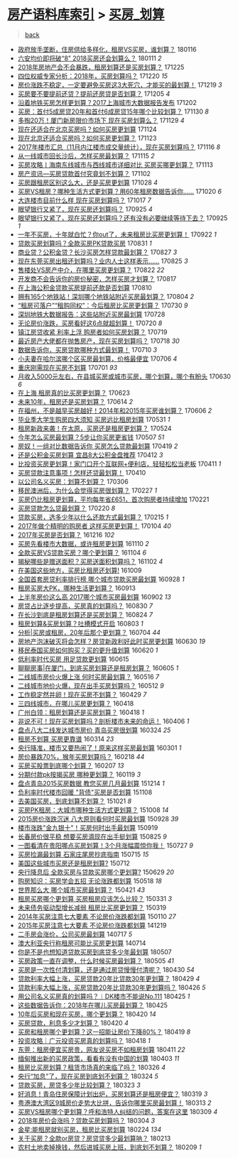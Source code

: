 [房产语料库索引](../../README.md)  > [买房_划算](买房_划算.md)
====
> [back](../README.md)

- [政府放手垄断，住房供给多样化，租房VS买房，谁划算？](http://jkwz.applinzi.com/ittc/7059173130059121681.html#%E6%94%BF%E5%BA%9C%E6%94%BE%E6%89%8B%E5%9E%84%E6%96%AD%EF%BC%8C%E4%BD%8F%E6%88%BF%E4%BE%9B%E7%BB%99%E5%A4%9A%E6%A0%B7%E5%8C%96%EF%BC%8C%E7%A7%9F%E6%88%BFVS%E4%B9%B0%E6%88%BF%EF%BC%8C%E8%B0%81%E5%88%92%E7%AE%97%EF%BC%9F) 180116  
- [六安均价即将破“8” 2018买房还会划算么？](http://jkwz.applinzi.com/ittc/7057372052011353098.html#%E5%85%AD%E5%AE%89%E5%9D%87%E4%BB%B7%E5%8D%B3%E5%B0%86%E7%A0%B4%E2%80%9C8%E2%80%9D+2018%E4%B9%B0%E6%88%BF%E8%BF%98%E4%BC%9A%E5%88%92%E7%AE%97%E4%B9%88%EF%BC%9F) 180111 *2* 
- [2018年房地产会不会暴跌，租房划算还是买房划算？](http://jkwz.applinzi.com/ittc/7051037116593603600.html#2018%E5%B9%B4%E6%88%BF%E5%9C%B0%E4%BA%A7%E4%BC%9A%E4%B8%8D%E4%BC%9A%E6%9A%B4%E8%B7%8C%EF%BC%8C%E7%A7%9F%E6%88%BF%E5%88%92%E7%AE%97%E8%BF%98%E6%98%AF%E4%B9%B0%E6%88%BF%E5%88%92%E7%AE%97%EF%BC%9F) 171225  
- [四位权威专家分析：2018年，买房划算吗？](http://jkwz.applinzi.com/ittc/7048476485533303825.html#%E5%9B%9B%E4%BD%8D%E6%9D%83%E5%A8%81%E4%B8%93%E5%AE%B6%E5%88%86%E6%9E%90%EF%BC%9A2018%E5%B9%B4%EF%BC%8C%E4%B9%B0%E6%88%BF%E5%88%92%E7%AE%97%E5%90%97%EF%BC%9F) 171220 *15* 
- [房价涨跌不稳定，一定要避免买房这3大死穴，才能买的最划算！](http://jkwz.applinzi.com/ittc/7048836522269213713.html#%E6%88%BF%E4%BB%B7%E6%B6%A8%E8%B7%8C%E4%B8%8D%E7%A8%B3%E5%AE%9A%EF%BC%8C%E4%B8%80%E5%AE%9A%E8%A6%81%E9%81%BF%E5%85%8D%E4%B9%B0%E6%88%BF%E8%BF%993%E5%A4%A7%E6%AD%BB%E7%A9%B4%EF%BC%8C%E6%89%8D%E8%83%BD%E4%B9%B0%E7%9A%84%E6%9C%80%E5%88%92%E7%AE%97%EF%BC%81) 171219 *3* 
- [买房要不要提前还贷？提前还房贷是否划算？](http://jkwz.applinzi.com/ittc/7043544460133139472.html#%E4%B9%B0%E6%88%BF%E8%A6%81%E4%B8%8D%E8%A6%81%E6%8F%90%E5%89%8D%E8%BF%98%E8%B4%B7%EF%BC%9F%E6%8F%90%E5%89%8D%E8%BF%98%E6%88%BF%E8%B4%B7%E6%98%AF%E5%90%A6%E5%88%92%E7%AE%97%EF%BC%9F) 171205 *4* 
- [沿着地铁买房怎样更划算？2017上海城市大数据报告发布](http://jkwz.applinzi.com/ittc/7042436059978269713.html#%E6%B2%BF%E7%9D%80%E5%9C%B0%E9%93%81%E4%B9%B0%E6%88%BF%E6%80%8E%E6%A0%B7%E6%9B%B4%E5%88%92%E7%AE%97%EF%BC%9F2017%E4%B8%8A%E6%B5%B7%E5%9F%8E%E5%B8%82%E5%A4%A7%E6%95%B0%E6%8D%AE%E6%8A%A5%E5%91%8A%E5%8F%91%E5%B8%83) 171202  
- [买房：首付5成房贷20年和首付6成房贷15年哪个比较划算？](http://jkwz.applinzi.com/ittc/7041796577071465488.html#%E4%B9%B0%E6%88%BF%EF%BC%9A%E9%A6%96%E4%BB%985%E6%88%90%E6%88%BF%E8%B4%B720%E5%B9%B4%E5%92%8C%E9%A6%96%E4%BB%986%E6%88%90%E6%88%BF%E8%B4%B715%E5%B9%B4%E5%93%AA%E4%B8%AA%E6%AF%94%E8%BE%83%E5%88%92%E7%AE%97%EF%BC%9F) 171130 *8* 
- [多掏20万！厦门新房限价市场下 现在买房划算么？](http://jkwz.applinzi.com/ittc/7041474175070372880.html#%E5%A4%9A%E6%8E%8F20%E4%B8%87%EF%BC%81%E5%8E%A6%E9%97%A8%E6%96%B0%E6%88%BF%E9%99%90%E4%BB%B7%E5%B8%82%E5%9C%BA%E4%B8%8B+%E7%8E%B0%E5%9C%A8%E4%B9%B0%E6%88%BF%E5%88%92%E7%AE%97%E4%B9%88%EF%BC%9F) 171129 *4* 
- [现在还适合在北京买房吗？如何买房更划算](http://jkwz.applinzi.com/ittc/7039415845212652560.html#%E7%8E%B0%E5%9C%A8%E8%BF%98%E9%80%82%E5%90%88%E5%9C%A8%E5%8C%97%E4%BA%AC%E4%B9%B0%E6%88%BF%E5%90%97%EF%BC%9F%E5%A6%82%E4%BD%95%E4%B9%B0%E6%88%BF%E6%9B%B4%E5%88%92%E7%AE%97) 171124  
- [现在北京还适合买房吗？如何买房更划算？](http://jkwz.applinzi.com/ittc/7039183226692699153.html#%E7%8E%B0%E5%9C%A8%E5%8C%97%E4%BA%AC%E8%BF%98%E9%80%82%E5%90%88%E4%B9%B0%E6%88%BF%E5%90%97%EF%BC%9F%E5%A6%82%E4%BD%95%E4%B9%B0%E6%88%BF%E6%9B%B4%E5%88%92%E7%AE%97%EF%BC%9F) 171123  
- [2017年楼市汇总（11月内江楼市成交量统计），现在买房划算吗？](http://jkwz.applinzi.com/ittc/7036457605185143824.html#2017%E5%B9%B4%E6%A5%BC%E5%B8%82%E6%B1%87%E6%80%BB%EF%BC%8811%E6%9C%88%E5%86%85%E6%B1%9F%E6%A5%BC%E5%B8%82%E6%88%90%E4%BA%A4%E9%87%8F%E7%BB%9F%E8%AE%A1%EF%BC%89%EF%BC%8C%E7%8E%B0%E5%9C%A8%E4%B9%B0%E6%88%BF%E5%88%92%E7%AE%97%E5%90%97%EF%BC%9F) 171116 *8* 
- [从一线城市回长沙后，怎样买房最划算？](http://jkwz.applinzi.com/ittc/7036161502388683793.html#%E4%BB%8E%E4%B8%80%E7%BA%BF%E5%9F%8E%E5%B8%82%E5%9B%9E%E9%95%BF%E6%B2%99%E5%90%8E%EF%BC%8C%E6%80%8E%E6%A0%B7%E4%B9%B0%E6%88%BF%E6%9C%80%E5%88%92%E7%AE%97%EF%BC%9F) 171115 *2* 
- [买房攻略丨海南东线城市与西线城市详细对比 买房买哪更划算？](http://jkwz.applinzi.com/ittc/7035441704587494416.html#%E4%B9%B0%E6%88%BF%E6%94%BB%E7%95%A5%E4%B8%A8%E6%B5%B7%E5%8D%97%E4%B8%9C%E7%BA%BF%E5%9F%8E%E5%B8%82%E4%B8%8E%E8%A5%BF%E7%BA%BF%E5%9F%8E%E5%B8%82%E8%AF%A6%E7%BB%86%E5%AF%B9%E6%AF%94+%E4%B9%B0%E6%88%BF%E4%B9%B0%E5%93%AA%E6%9B%B4%E5%88%92%E7%AE%97%EF%BC%9F) 171113  
- [房产资讯—买房贷款首付究竟划不划算？](http://jkwz.applinzi.com/ittc/7031364230073287697.html#%E6%88%BF%E4%BA%A7%E8%B5%84%E8%AE%AF%E2%80%94%E4%B9%B0%E6%88%BF%E8%B4%B7%E6%AC%BE%E9%A6%96%E4%BB%98%E7%A9%B6%E7%AB%9F%E5%88%92%E4%B8%8D%E5%88%92%E7%AE%97%EF%BC%9F) 171102  
- [买房跟租房区别这么大，还是买房更划算](http://jkwz.applinzi.com/ittc/7029471583599592464.html#%E4%B9%B0%E6%88%BF%E8%B7%9F%E7%A7%9F%E6%88%BF%E5%8C%BA%E5%88%AB%E8%BF%99%E4%B9%88%E5%A4%A7%EF%BC%8C%E8%BF%98%E6%98%AF%E4%B9%B0%E6%88%BF%E6%9B%B4%E5%88%92%E7%AE%97) 171028 *4* 
- [买房VS租房？哪种生活方式更划算？用60年租房数据告诉你……](http://jkwz.applinzi.com/ittc/7026439859084985361.html#%E4%B9%B0%E6%88%BFVS%E7%A7%9F%E6%88%BF%EF%BC%9F%E5%93%AA%E7%A7%8D%E7%94%9F%E6%B4%BB%E6%96%B9%E5%BC%8F%E6%9B%B4%E5%88%92%E7%AE%97%EF%BC%9F%E7%94%A860%E5%B9%B4%E7%A7%9F%E6%88%BF%E6%95%B0%E6%8D%AE%E5%91%8A%E8%AF%89%E4%BD%A0%E2%80%A6%E2%80%A6) 171020 *6* 
- [大连楼市目前什么样 现在买房划算吗？](http://jkwz.applinzi.com/ittc/7025199890404213777.html#%E5%A4%A7%E8%BF%9E%E6%A5%BC%E5%B8%82%E7%9B%AE%E5%89%8D%E4%BB%80%E4%B9%88%E6%A0%B7+%E7%8E%B0%E5%9C%A8%E4%B9%B0%E6%88%BF%E5%88%92%E7%AE%97%E5%90%97%EF%BC%9F) 171017 *7* 
- [眼望银行又紧了，现在买房还划算吗？](http://jkwz.applinzi.com/ittc/7017294038435365904.html#%E7%9C%BC%E6%9C%9B%E9%93%B6%E8%A1%8C%E5%8F%88%E7%B4%A7%E4%BA%86%EF%BC%8C%E7%8E%B0%E5%9C%A8%E4%B9%B0%E6%88%BF%E8%BF%98%E5%88%92%E7%AE%97%E5%90%97%EF%BC%9F) 170925 *4* 
- [眼望银行又紧了，现在买房还划算吗？还有没有必要继续等待下去？](http://jkwz.applinzi.com/ittc/7017289721884181521.html#%E7%9C%BC%E6%9C%9B%E9%93%B6%E8%A1%8C%E5%8F%88%E7%B4%A7%E4%BA%86%EF%BC%8C%E7%8E%B0%E5%9C%A8%E4%B9%B0%E6%88%BF%E8%BF%98%E5%88%92%E7%AE%97%E5%90%97%EF%BC%9F%E8%BF%98%E6%9C%89%E6%B2%A1%E6%9C%89%E5%BF%85%E8%A6%81%E7%BB%A7%E7%BB%AD%E7%AD%89%E5%BE%85%E4%B8%8B%E5%8E%BB%EF%BC%9F) 170925 *1* 
- [一年不买房，十年就白忙？你out了，未来租房比买房更划算！](http://jkwz.applinzi.com/ittc/7016098401383613456.html#%E4%B8%80%E5%B9%B4%E4%B8%8D%E4%B9%B0%E6%88%BF%EF%BC%8C%E5%8D%81%E5%B9%B4%E5%B0%B1%E7%99%BD%E5%BF%99%EF%BC%9F%E4%BD%A0out%E4%BA%86%EF%BC%8C%E6%9C%AA%E6%9D%A5%E7%A7%9F%E6%88%BF%E6%AF%94%E4%B9%B0%E6%88%BF%E6%9B%B4%E5%88%92%E7%AE%97%EF%BC%81) 170922 *1* 
- [贷款买房划算吗？全款买房PK贷款买房](http://jkwz.applinzi.com/ittc/7007932902573343760.html#%E8%B4%B7%E6%AC%BE%E4%B9%B0%E6%88%BF%E5%88%92%E7%AE%97%E5%90%97%EF%BC%9F%E5%85%A8%E6%AC%BE%E4%B9%B0%E6%88%BFPK%E8%B4%B7%E6%AC%BE%E4%B9%B0%E6%88%BF) 170831 *1* 
- [商业贷？公积金贷？长沙买房怎样贷款最划算？](http://jkwz.applinzi.com/ittc/7006506063824946193.html#%E5%95%86%E4%B8%9A%E8%B4%B7%EF%BC%9F%E5%85%AC%E7%A7%AF%E9%87%91%E8%B4%B7%EF%BC%9F%E9%95%BF%E6%B2%99%E4%B9%B0%E6%88%BF%E6%80%8E%E6%A0%B7%E8%B4%B7%E6%AC%BE%E6%9C%80%E5%88%92%E7%AE%97%EF%BC%9F) 170827 *3* 
- [现在东莞买房出租还划算吗？业内人士这样表示……](http://jkwz.applinzi.com/ittc/7005657759146837009.html#%E7%8E%B0%E5%9C%A8%E4%B8%9C%E8%8E%9E%E4%B9%B0%E6%88%BF%E5%87%BA%E7%A7%9F%E8%BF%98%E5%88%92%E7%AE%97%E5%90%97%EF%BC%9F%E4%B8%9A%E5%86%85%E4%BA%BA%E5%A3%AB%E8%BF%99%E6%A0%B7%E8%A1%A8%E7%A4%BA%E2%80%A6%E2%80%A6) 170825 *3* 
- [售楼处VS房产中介，在哪里买房更划算？](http://jkwz.applinzi.com/ittc/7004713563195966481.html#%E5%94%AE%E6%A5%BC%E5%A4%84VS%E6%88%BF%E4%BA%A7%E4%B8%AD%E4%BB%8B%EF%BC%8C%E5%9C%A8%E5%93%AA%E9%87%8C%E4%B9%B0%E6%88%BF%E6%9B%B4%E5%88%92%E7%AE%97%EF%BC%9F) 170822 *22* 
- [开发商不会告诉你的房价秘密，怎样买房才划算？](http://jkwz.applinzi.com/ittc/7002695802512999440.html#%E5%BC%80%E5%8F%91%E5%95%86%E4%B8%8D%E4%BC%9A%E5%91%8A%E8%AF%89%E4%BD%A0%E7%9A%84%E6%88%BF%E4%BB%B7%E7%A7%98%E5%AF%86%EF%BC%8C%E6%80%8E%E6%A0%B7%E4%B9%B0%E6%88%BF%E6%89%8D%E5%88%92%E7%AE%97%EF%BC%9F) 170817  
- [在上海公积金贷款买房提前还款是否划算](http://jkwz.applinzi.com/ittc/7000180153538577424.html#%E5%9C%A8%E4%B8%8A%E6%B5%B7%E5%85%AC%E7%A7%AF%E9%87%91%E8%B4%B7%E6%AC%BE%E4%B9%B0%E6%88%BF%E6%8F%90%E5%89%8D%E8%BF%98%E6%AC%BE%E6%98%AF%E5%90%A6%E5%88%92%E7%AE%97) 170810  
- [拥有165个地铁站！深圳哪个地铁站附近买房最划算？](http://jkwz.applinzi.com/ittc/6997635782255576080.html#%E6%8B%A5%E6%9C%89165%E4%B8%AA%E5%9C%B0%E9%93%81%E7%AB%99%EF%BC%81%E6%B7%B1%E5%9C%B3%E5%93%AA%E4%B8%AA%E5%9C%B0%E9%93%81%E7%AB%99%E9%99%84%E8%BF%91%E4%B9%B0%E6%88%BF%E6%9C%80%E5%88%92%E7%AE%97%EF%BC%9F) 170804 *2* 
- [“租房可落户”“租购同权”：今后租房比买房更划算？](http://jkwz.applinzi.com/ittc/6995886967009838097.html#%E2%80%9C%E7%A7%9F%E6%88%BF%E5%8F%AF%E8%90%BD%E6%88%B7%E2%80%9D%E2%80%9C%E7%A7%9F%E8%B4%AD%E5%90%8C%E6%9D%83%E2%80%9D%EF%BC%9A%E4%BB%8A%E5%90%8E%E7%A7%9F%E6%88%BF%E6%AF%94%E4%B9%B0%E6%88%BF%E6%9B%B4%E5%88%92%E7%AE%97%EF%BC%9F) 170730 *9* 
- [深圳地铁大数据报告：这些站附近买房最划算](http://jkwz.applinzi.com/ittc/6995393173759984656.html#%E6%B7%B1%E5%9C%B3%E5%9C%B0%E9%93%81%E5%A4%A7%E6%95%B0%E6%8D%AE%E6%8A%A5%E5%91%8A%EF%BC%9A%E8%BF%99%E4%BA%9B%E7%AB%99%E9%99%84%E8%BF%91%E4%B9%B0%E6%88%BF%E6%9C%80%E5%88%92%E7%AE%97) 170728  
- [无论房价涨跌，买房看好这6点就超划算！](http://jkwz.applinzi.com/ittc/6992405482365781009.html#%E6%97%A0%E8%AE%BA%E6%88%BF%E4%BB%B7%E6%B6%A8%E8%B7%8C%EF%BC%8C%E4%B9%B0%E6%88%BF%E7%9C%8B%E5%A5%BD%E8%BF%996%E7%82%B9%E5%B0%B1%E8%B6%85%E5%88%92%E7%AE%97%EF%BC%81) 170720 *8* 
- [镇江房贷收紧 利率上浮 购房者如何买房划算？](http://jkwz.applinzi.com/ittc/6991808170807526416.html#%E9%95%87%E6%B1%9F%E6%88%BF%E8%B4%B7%E6%94%B6%E7%B4%A7+%E5%88%A9%E7%8E%87%E4%B8%8A%E6%B5%AE+%E8%B4%AD%E6%88%BF%E8%80%85%E5%A6%82%E4%BD%95%E4%B9%B0%E6%88%BF%E5%88%92%E7%AE%97%EF%BC%9F) 170719  
- [最近房产大佬都在抛售房产，现在买房划算吗？](http://jkwz.applinzi.com/ittc/6991654118018778129.html#%E6%9C%80%E8%BF%91%E6%88%BF%E4%BA%A7%E5%A4%A7%E4%BD%AC%E9%83%BD%E5%9C%A8%E6%8A%9B%E5%94%AE%E6%88%BF%E4%BA%A7%EF%BC%8C%E7%8E%B0%E5%9C%A8%E4%B9%B0%E6%88%BF%E5%88%92%E7%AE%97%E5%90%97%EF%BC%9F) 170718 *30* 
- [数据告诉你，买房贷款哪种方式最划算！](http://jkwz.applinzi.com/ittc/6988724677491819525.html#%E6%95%B0%E6%8D%AE%E5%91%8A%E8%AF%89%E4%BD%A0%EF%BC%8C%E4%B9%B0%E6%88%BF%E8%B4%B7%E6%AC%BE%E5%93%AA%E7%A7%8D%E6%96%B9%E5%BC%8F%E6%9C%80%E5%88%92%E7%AE%97%EF%BC%81) 170710 *3* 
- [小夫妻在哈尔滨哪个区买房最划算，价格最便宜](http://jkwz.applinzi.com/ittc/6987257081659655173.html#%E5%B0%8F%E5%A4%AB%E5%A6%BB%E5%9C%A8%E5%93%88%E5%B0%94%E6%BB%A8%E5%93%AA%E4%B8%AA%E5%8C%BA%E4%B9%B0%E6%88%BF%E6%9C%80%E5%88%92%E7%AE%97%EF%BC%8C%E4%BB%B7%E6%A0%BC%E6%9C%80%E4%BE%BF%E5%AE%9C) 170706 *4* 
- [重庆刚需现在买房不划算](http://jkwz.applinzi.com/ittc/6985472440116184069.html#%E9%87%8D%E5%BA%86%E5%88%9A%E9%9C%80%E7%8E%B0%E5%9C%A8%E4%B9%B0%E6%88%BF%E4%B8%8D%E5%88%92%E7%AE%97) 170701 *93* 
- [月收入5000元左右，在县城买房或城市买房，哪个划算，哪个有盼头](http://jkwz.applinzi.com/ittc/6984545340442018821.html#%E6%9C%88%E6%94%B6%E5%85%A55000%E5%85%83%E5%B7%A6%E5%8F%B3%EF%BC%8C%E5%9C%A8%E5%8E%BF%E5%9F%8E%E4%B9%B0%E6%88%BF%E6%88%96%E5%9F%8E%E5%B8%82%E4%B9%B0%E6%88%BF%EF%BC%8C%E5%93%AA%E4%B8%AA%E5%88%92%E7%AE%97%EF%BC%8C%E5%93%AA%E4%B8%AA%E6%9C%89%E7%9B%BC%E5%A4%B4) 170630 *6* 
- [在上海 租房真的比买房更划算？](http://jkwz.applinzi.com/ittc/6982400400043803653.html#%E5%9C%A8%E4%B8%8A%E6%B5%B7+%E7%A7%9F%E6%88%BF%E7%9C%9F%E7%9A%84%E6%AF%94%E4%B9%B0%E6%88%BF%E6%9B%B4%E5%88%92%E7%AE%97%EF%BC%9F) 170623  
- [未来10年，租房还是买房划算？](http://jkwz.applinzi.com/ittc/6979096838584927237.html#%E6%9C%AA%E6%9D%A510%E5%B9%B4%EF%BC%8C%E7%A7%9F%E6%88%BF%E8%BF%98%E6%98%AF%E4%B9%B0%E6%88%BF%E5%88%92%E7%AE%97%EF%BC%9F) 170614 *2* 
- [在福州，不是越早买房越好！2014年和2015年买房谁划算？](http://jkwz.applinzi.com/ittc/6976193486226195461.html#%E5%9C%A8%E7%A6%8F%E5%B7%9E%EF%BC%8C%E4%B8%8D%E6%98%AF%E8%B6%8A%E6%97%A9%E4%B9%B0%E6%88%BF%E8%B6%8A%E5%A5%BD%EF%BC%812014%E5%B9%B4%E5%92%8C2015%E5%B9%B4%E4%B9%B0%E6%88%BF%E8%B0%81%E5%88%92%E7%AE%97%EF%BC%9F) 170606 *2* 
- [毕业季大学生购房四大须知 买房远比租房划算](http://jkwz.applinzi.com/ittc/6973870676568966149.html#%E6%AF%95%E4%B8%9A%E5%AD%A3%E5%A4%A7%E5%AD%A6%E7%94%9F%E8%B4%AD%E6%88%BF%E5%9B%9B%E5%A4%A7%E9%A1%BB%E7%9F%A5+%E4%B9%B0%E6%88%BF%E8%BF%9C%E6%AF%94%E7%A7%9F%E6%88%BF%E5%88%92%E7%AE%97) 170531 *1* 
- [租房新政来袭！在太原，买房还是租房更划算？](http://jkwz.applinzi.com/ittc/6971198561734624261.html#%E7%A7%9F%E6%88%BF%E6%96%B0%E6%94%BF%E6%9D%A5%E8%A2%AD%EF%BC%81%E5%9C%A8%E5%A4%AA%E5%8E%9F%EF%BC%8C%E4%B9%B0%E6%88%BF%E8%BF%98%E6%98%AF%E7%A7%9F%E6%88%BF%E6%9B%B4%E5%88%92%E7%AE%97%EF%BC%9F) 170524  
- [今年怎么买房最划算？5步让你买房更省钱](http://jkwz.applinzi.com/ittc/6965041069640123397.html#%E4%BB%8A%E5%B9%B4%E6%80%8E%E4%B9%88%E4%B9%B0%E6%88%BF%E6%9C%80%E5%88%92%E7%AE%97%EF%BC%9F5%E6%AD%A5%E8%AE%A9%E4%BD%A0%E4%B9%B0%E6%88%BF%E6%9B%B4%E7%9C%81%E9%92%B1) 170507 *51* 
- [房奴！一组对比数据告诉你 买房怎么贷款最划算](http://jkwz.applinzi.com/ittc/6958267294856774660.html#%E6%88%BF%E5%A5%B4%EF%BC%81%E4%B8%80%E7%BB%84%E5%AF%B9%E6%AF%94%E6%95%B0%E6%8D%AE%E5%91%8A%E8%AF%89%E4%BD%A0+%E4%B9%B0%E6%88%BF%E6%80%8E%E4%B9%88%E8%B4%B7%E6%AC%BE%E6%9C%80%E5%88%92%E7%AE%97) 170419 *2* 
- [还是公积金买房划算 宜昌8大公积金盘推荐](http://jkwz.applinzi.com/ittc/6955600617383920645.html#%E8%BF%98%E6%98%AF%E5%85%AC%E7%A7%AF%E9%87%91%E4%B9%B0%E6%88%BF%E5%88%92%E7%AE%97+%E5%AE%9C%E6%98%8C8%E5%A4%A7%E5%85%AC%E7%A7%AF%E9%87%91%E7%9B%98%E6%8E%A8%E8%8D%90) 170412 *3* 
- [比投资买房更划算！家门口开个互联网+便利店，轻轻松松当老板](http://jkwz.applinzi.com/ittc/6955327981097583621.html#%E6%AF%94%E6%8A%95%E8%B5%84%E4%B9%B0%E6%88%BF%E6%9B%B4%E5%88%92%E7%AE%97%EF%BC%81%E5%AE%B6%E9%97%A8%E5%8F%A3%E5%BC%80%E4%B8%AA%E4%BA%92%E8%81%94%E7%BD%91%2B%E4%BE%BF%E5%88%A9%E5%BA%97%EF%BC%8C%E8%BD%BB%E8%BD%BB%E6%9D%BE%E6%9D%BE%E5%BD%93%E8%80%81%E6%9D%BF) 170411 *1* 
- [买房贷款注意事项！怎样还贷最划算！](http://jkwz.applinzi.com/ittc/6954945575475741701.html#%E4%B9%B0%E6%88%BF%E8%B4%B7%E6%AC%BE%E6%B3%A8%E6%84%8F%E4%BA%8B%E9%A1%B9%EF%BC%81%E6%80%8E%E6%A0%B7%E8%BF%98%E8%B4%B7%E6%9C%80%E5%88%92%E7%AE%97%EF%BC%81) 170410  
- [以公司名义买房：划算不划算？](http://jkwz.applinzi.com/ittc/6941973506198864901.html#%E4%BB%A5%E5%85%AC%E5%8F%B8%E5%90%8D%E4%B9%89%E4%B9%B0%E6%88%BF%EF%BC%9A%E5%88%92%E7%AE%97%E4%B8%8D%E5%88%92%E7%AE%97%EF%BC%9F) 170306  
- [移民澳洲后，为什么会觉得买房很划算？](http://jkwz.applinzi.com/ittc/6939249053077603333.html#%E7%A7%BB%E6%B0%91%E6%BE%B3%E6%B4%B2%E5%90%8E%EF%BC%8C%E4%B8%BA%E4%BB%80%E4%B9%88%E4%BC%9A%E8%A7%89%E5%BE%97%E4%B9%B0%E6%88%BF%E5%BE%88%E5%88%92%E7%AE%97%EF%BC%9F) 170227 *1* 
- [买房仍比租房更划算，平均每年省£651，首次购房者持续增加](http://jkwz.applinzi.com/ittc/6937221484530631684.html#%E4%B9%B0%E6%88%BF%E4%BB%8D%E6%AF%94%E7%A7%9F%E6%88%BF%E6%9B%B4%E5%88%92%E7%AE%97%EF%BC%8C%E5%B9%B3%E5%9D%87%E6%AF%8F%E5%B9%B4%E7%9C%81%C2%A3651%EF%BC%8C%E9%A6%96%E6%AC%A1%E8%B4%AD%E6%88%BF%E8%80%85%E6%8C%81%E7%BB%AD%E5%A2%9E%E5%8A%A0) 170221  
- [买房贷款怎么贷最划算？](http://jkwz.applinzi.com/ittc/6936817470521476101.html#%E4%B9%B0%E6%88%BF%E8%B4%B7%E6%AC%BE%E6%80%8E%E4%B9%88%E8%B4%B7%E6%9C%80%E5%88%92%E7%AE%97%EF%BC%9F) 170220 *8* 
- [贷款买房，选多少年以什么还款方式最划算？](http://jkwz.applinzi.com/ittc/6934772407159227397.html#%E8%B4%B7%E6%AC%BE%E4%B9%B0%E6%88%BF%EF%BC%8C%E9%80%89%E5%A4%9A%E5%B0%91%E5%B9%B4%E4%BB%A5%E4%BB%80%E4%B9%88%E8%BF%98%E6%AC%BE%E6%96%B9%E5%BC%8F%E6%9C%80%E5%88%92%E7%AE%97%EF%BC%9F) 170215 *1* 
- [2017年做个精明的购房者 这样买房更划算！](http://jkwz.applinzi.com/ittc/6919275069288481796.html#2017%E5%B9%B4%E5%81%9A%E4%B8%AA%E7%B2%BE%E6%98%8E%E7%9A%84%E8%B4%AD%E6%88%BF%E8%80%85+%E8%BF%99%E6%A0%B7%E4%B9%B0%E6%88%BF%E6%9B%B4%E5%88%92%E7%AE%97%EF%BC%81) 170104 *40* 
- [2017年买房是否划算？](http://jkwz.applinzi.com/ittc/6912216625259742213.html#2017%E5%B9%B4%E4%B9%B0%E6%88%BF%E6%98%AF%E5%90%A6%E5%88%92%E7%AE%97%EF%BC%9F) 161216 *102* 
- [买房先看楼市大数据，或许租房更划算](http://jkwz.applinzi.com/ittc/6898211460877911044.html#%E4%B9%B0%E6%88%BF%E5%85%88%E7%9C%8B%E6%A5%BC%E5%B8%82%E5%A4%A7%E6%95%B0%E6%8D%AE%EF%BC%8C%E6%88%96%E8%AE%B8%E7%A7%9F%E6%88%BF%E6%9B%B4%E5%88%92%E7%AE%97) 161110 *2* 
- [全款买房VS贷款买房？哪个更划算？](http://jkwz.applinzi.com/ittc/6896325721202361349.html#%E5%85%A8%E6%AC%BE%E4%B9%B0%E6%88%BFVS%E8%B4%B7%E6%AC%BE%E4%B9%B0%E6%88%BF%EF%BC%9F%E5%93%AA%E4%B8%AA%E6%9B%B4%E5%88%92%E7%AE%97%EF%BC%9F) 161104 *6* 
- [揭秘哪些是赠送面积？买房送面积划算吗？](http://jkwz.applinzi.com/ittc/6895536532097598468.html#%E6%8F%AD%E7%A7%98%E5%93%AA%E4%BA%9B%E6%98%AF%E8%B5%A0%E9%80%81%E9%9D%A2%E7%A7%AF%EF%BC%9F%E4%B9%B0%E6%88%BF%E9%80%81%E9%9D%A2%E7%A7%AF%E5%88%92%E7%AE%97%E5%90%97%EF%BC%9F) 161102 *4* 
- [在美国这些地方，买房比租房还划算!](http://jkwz.applinzi.com/ittc/6887062507658675204.html#%E5%9C%A8%E7%BE%8E%E5%9B%BD%E8%BF%99%E4%BA%9B%E5%9C%B0%E6%96%B9%EF%BC%8C%E4%B9%B0%E6%88%BF%E6%AF%94%E7%A7%9F%E6%88%BF%E8%BF%98%E5%88%92%E7%AE%97%21) 161009  
- [全国首套房贷利率排行榜 哪个城市贷款买房最划算](http://jkwz.applinzi.com/ittc/6882987982188971013.html#%E5%85%A8%E5%9B%BD%E9%A6%96%E5%A5%97%E6%88%BF%E8%B4%B7%E5%88%A9%E7%8E%87%E6%8E%92%E8%A1%8C%E6%A6%9C+%E5%93%AA%E4%B8%AA%E5%9F%8E%E5%B8%82%E8%B4%B7%E6%AC%BE%E4%B9%B0%E6%88%BF%E6%9C%80%E5%88%92%E7%AE%97) 160928 *1* 
- [租房买房大PK，哪种生活更划算？](http://jkwz.applinzi.com/ittc/6877418930670404613.html#%E7%A7%9F%E6%88%BF%E4%B9%B0%E6%88%BF%E5%A4%A7PK%EF%BC%8C%E5%93%AA%E7%A7%8D%E7%94%9F%E6%B4%BB%E6%9B%B4%E5%88%92%E7%AE%97%EF%BC%9F) 160913  
- [上半年房价这么高 2017哪个城市买房最划算](http://jkwz.applinzi.com/ittc/6873218319624176644.html#%E4%B8%8A%E5%8D%8A%E5%B9%B4%E6%88%BF%E4%BB%B7%E8%BF%99%E4%B9%88%E9%AB%98+2017%E5%93%AA%E4%B8%AA%E5%9F%8E%E5%B8%82%E4%B9%B0%E6%88%BF%E6%9C%80%E5%88%92%E7%AE%97) 160902 *13* 
- [房贷占比逐步提高，买房真的划算吗？](http://jkwz.applinzi.com/ittc/6872233350768641029.html#%E6%88%BF%E8%B4%B7%E5%8D%A0%E6%AF%94%E9%80%90%E6%AD%A5%E6%8F%90%E9%AB%98%EF%BC%8C%E4%B9%B0%E6%88%BF%E7%9C%9F%E7%9A%84%E5%88%92%E7%AE%97%E5%90%97%EF%BC%9F) 160830 *7* 
- [在长沙到底是租房划算还是买房划算？](http://jkwz.applinzi.com/ittc/6869871615281726469.html#%E5%9C%A8%E9%95%BF%E6%B2%99%E5%88%B0%E5%BA%95%E6%98%AF%E7%A7%9F%E6%88%BF%E5%88%92%E7%AE%97%E8%BF%98%E6%98%AF%E4%B9%B0%E6%88%BF%E5%88%92%E7%AE%97%EF%BC%9F) 160824 *7* 
- [租房划算&amp;买房划算？吐槽模式开启](http://jkwz.applinzi.com/ittc/6862074982070486021.html#%E7%A7%9F%E6%88%BF%E5%88%92%E7%AE%97%26amp%3B%E4%B9%B0%E6%88%BF%E5%88%92%E7%AE%97%EF%BC%9F%E5%90%90%E6%A7%BD%E6%A8%A1%E5%BC%8F%E5%BC%80%E5%90%AF) 160803 *1* 
- [分析|买房或租房，20年后那个更划算？](http://jkwz.applinzi.com/ittc/6850943057402528773.html#%E5%88%86%E6%9E%90%7C%E4%B9%B0%E6%88%BF%E6%88%96%E7%A7%9F%E6%88%BF%EF%BC%8C20%E5%B9%B4%E5%90%8E%E9%82%A3%E4%B8%AA%E6%9B%B4%E5%88%92%E7%AE%97%EF%BC%9F) 160704 *44* 
- [房地产泡沫破灭将会怎样？房贷新政利好此时买房更划算](http://jkwz.applinzi.com/ittc/6849559975814497285.html#%E6%88%BF%E5%9C%B0%E4%BA%A7%E6%B3%A1%E6%B2%AB%E7%A0%B4%E7%81%AD%E5%B0%86%E4%BC%9A%E6%80%8E%E6%A0%B7%EF%BC%9F%E6%88%BF%E8%B4%B7%E6%96%B0%E6%94%BF%E5%88%A9%E5%A5%BD%E6%AD%A4%E6%97%B6%E4%B9%B0%E6%88%BF%E6%9B%B4%E5%88%92%E7%AE%97) 160630 *19* 
- [移民泰国买房如何购买？买的更升值划算](http://jkwz.applinzi.com/ittc/6845868098808448004.html#%E7%A7%BB%E6%B0%91%E6%B3%B0%E5%9B%BD%E4%B9%B0%E6%88%BF%E5%A6%82%E4%BD%95%E8%B4%AD%E4%B9%B0%EF%BC%9F%E4%B9%B0%E7%9A%84%E6%9B%B4%E5%8D%87%E5%80%BC%E5%88%92%E7%AE%97) 160620 *1* 
- [低利率时代买房 用足贷款更划算](http://jkwz.applinzi.com/ittc/6843805458347066372.html#%E4%BD%8E%E5%88%A9%E7%8E%87%E6%97%B6%E4%BB%A3%E4%B9%B0%E6%88%BF+%E7%94%A8%E8%B6%B3%E8%B4%B7%E6%AC%BE%E6%9B%B4%E5%88%92%E7%AE%97) 160615  
- [聊聊房事|在厦门，到底买房划算还是租房划算？](http://jkwz.applinzi.com/ittc/6840169127268058117.html#%E8%81%8A%E8%81%8A%E6%88%BF%E4%BA%8B%7C%E5%9C%A8%E5%8E%A6%E9%97%A8%EF%BC%8C%E5%88%B0%E5%BA%95%E4%B9%B0%E6%88%BF%E5%88%92%E7%AE%97%E8%BF%98%E6%98%AF%E7%A7%9F%E6%88%BF%E5%88%92%E7%AE%97%EF%BC%9F) 160605 *1* 
- [二线城市房价火爆上涨 何时买房最划算？](http://jkwz.applinzi.com/ittc/6832747650088436740.html#%E4%BA%8C%E7%BA%BF%E5%9F%8E%E5%B8%82%E6%88%BF%E4%BB%B7%E7%81%AB%E7%88%86%E4%B8%8A%E6%B6%A8+%E4%BD%95%E6%97%B6%E4%B9%B0%E6%88%BF%E6%9C%80%E5%88%92%E7%AE%97%EF%BC%9F) 160516 *7* 
- [二线城市地价火爆，现在出手买房划算吗？](http://jkwz.applinzi.com/ittc/6831306290307269636.html#%E4%BA%8C%E7%BA%BF%E5%9F%8E%E5%B8%82%E5%9C%B0%E4%BB%B7%E7%81%AB%E7%88%86%EF%BC%8C%E7%8E%B0%E5%9C%A8%E5%87%BA%E6%89%8B%E4%B9%B0%E6%88%BF%E5%88%92%E7%AE%97%E5%90%97%EF%BC%9F) 160512 *9* 
- [工作稳定然并卵！现在买房不划算？](http://jkwz.applinzi.com/ittc/6826423535228421125.html#%E5%B7%A5%E4%BD%9C%E7%A8%B3%E5%AE%9A%E7%84%B6%E5%B9%B6%E5%8D%B5%EF%BC%81%E7%8E%B0%E5%9C%A8%E4%B9%B0%E6%88%BF%E4%B8%8D%E5%88%92%E7%AE%97%EF%BC%9F) 160429 *7* 
- [三四线城市，在哪儿买房更划算？](http://jkwz.applinzi.com/ittc/6822439234707129348.html#%E4%B8%89%E5%9B%9B%E7%BA%BF%E5%9F%8E%E5%B8%82%EF%BC%8C%E5%9C%A8%E5%93%AA%E5%84%BF%E4%B9%B0%E6%88%BF%E6%9B%B4%E5%88%92%E7%AE%97%EF%BC%9F) 160418  
- [广州白领：租房划算还是买房划算？](http://jkwz.applinzi.com/ittc/6822394098124063748.html#%E5%B9%BF%E5%B7%9E%E7%99%BD%E9%A2%86%EF%BC%9A%E7%A7%9F%E6%88%BF%E5%88%92%E7%AE%97%E8%BF%98%E6%98%AF%E4%B9%B0%E6%88%BF%E5%88%92%E7%AE%97%EF%BC%9F) 160418 *1* 
- [非说不可！现在买房划算吗？剖析楼市未来的命运！](http://jkwz.applinzi.com/ittc/6818076923863237636.html#%E9%9D%9E%E8%AF%B4%E4%B8%8D%E5%8F%AF%EF%BC%81%E7%8E%B0%E5%9C%A8%E4%B9%B0%E6%88%BF%E5%88%92%E7%AE%97%E5%90%97%EF%BC%9F%E5%89%96%E6%9E%90%E6%A5%BC%E5%B8%82%E6%9C%AA%E6%9D%A5%E7%9A%84%E5%91%BD%E8%BF%90%EF%BC%81) 160406 *1* 
- [盘点八大二线发达城市房价 青岛买房很划算](http://jkwz.applinzi.com/ittc/6813178648995562500.html#%E7%9B%98%E7%82%B9%E5%85%AB%E5%A4%A7%E4%BA%8C%E7%BA%BF%E5%8F%91%E8%BE%BE%E5%9F%8E%E5%B8%82%E6%88%BF%E4%BB%B7+%E9%9D%92%E5%B2%9B%E4%B9%B0%E6%88%BF%E5%BE%88%E5%88%92%E7%AE%97) 160324 *25* 
- [租房不划算 买房更靠谱](http://jkwz.applinzi.com/ittc/6809396047738569732.html#%E7%A7%9F%E6%88%BF%E4%B8%8D%E5%88%92%E7%AE%97+%E4%B9%B0%E6%88%BF%E6%9B%B4%E9%9D%A0%E8%B0%B1) 160314 *23* 
- [央行降准，楼市又要热闹了！原来这样买房最划算](http://jkwz.applinzi.com/ittc/6804581521981703173.html#%E5%A4%AE%E8%A1%8C%E9%99%8D%E5%87%86%EF%BC%8C%E6%A5%BC%E5%B8%82%E5%8F%88%E8%A6%81%E7%83%AD%E9%97%B9%E4%BA%86%EF%BC%81%E5%8E%9F%E6%9D%A5%E8%BF%99%E6%A0%B7%E4%B9%B0%E6%88%BF%E6%9C%80%E5%88%92%E7%AE%97) 160301 *1* 
- [房价暴跌70%，猴年买房划算吗？](http://jkwz.applinzi.com/ittc/6799839779252339717.html#%E6%88%BF%E4%BB%B7%E6%9A%B4%E8%B7%8C70%25%EF%BC%8C%E7%8C%B4%E5%B9%B4%E4%B9%B0%E6%88%BF%E5%88%92%E7%AE%97%E5%90%97%EF%BC%9F) 160218 *44* 
- [买房买股票到底哪个划算？](http://jkwz.applinzi.com/ittc/6796108030932419588.html#%E4%B9%B0%E6%88%BF%E4%B9%B0%E8%82%A1%E7%A5%A8%E5%88%B0%E5%BA%95%E5%93%AA%E4%B8%AA%E5%88%92%E7%AE%97%EF%BC%9F) 160207 *13* 
- [分期付款pk按揭买房 哪种更划算？](http://jkwz.applinzi.com/ittc/6789072812333597701.html#%E5%88%86%E6%9C%9F%E4%BB%98%E6%AC%BEpk%E6%8C%89%E6%8F%AD%E4%B9%B0%E6%88%BF+%E5%93%AA%E7%A7%8D%E6%9B%B4%E5%88%92%E7%AE%97%EF%BC%9F) 160119 *3* 
- [盘点青岛2015买房数据 教您买房几月最划算](http://jkwz.applinzi.com/ittc/6775544772819420164.html#%E7%9B%98%E7%82%B9%E9%9D%92%E5%B2%9B2015%E4%B9%B0%E6%88%BF%E6%95%B0%E6%8D%AE+%E6%95%99%E6%82%A8%E4%B9%B0%E6%88%BF%E5%87%A0%E6%9C%88%E6%9C%80%E5%88%92%E7%AE%97) 151214 *1* 
- [负利率时代楼市回暖 &quot;背债&quot;买房是否划算](http://jkwz.applinzi.com/ittc/6762407539765675012.html#%E8%B4%9F%E5%88%A9%E7%8E%87%E6%97%B6%E4%BB%A3%E6%A5%BC%E5%B8%82%E5%9B%9E%E6%9A%96+%26quot%3B%E8%83%8C%E5%80%BA%26quot%3B%E4%B9%B0%E6%88%BF%E6%98%AF%E5%90%A6%E5%88%92%E7%AE%97) 151108  
- [去美国买房，到底划算不划算？](http://jkwz.applinzi.com/ittc/6755574805023015940.html#%E5%8E%BB%E7%BE%8E%E5%9B%BD%E4%B9%B0%E6%88%BF%EF%BC%8C%E5%88%B0%E5%BA%95%E5%88%92%E7%AE%97%E4%B8%8D%E5%88%92%E7%AE%97%EF%BC%9F) 151021 *8* 
- [买房PK租房：大城市哪种生活方式更划算？](http://jkwz.applinzi.com/ittc/6750714989398934532.html#%E4%B9%B0%E6%88%BFPK%E7%A7%9F%E6%88%BF%EF%BC%9A%E5%A4%A7%E5%9F%8E%E5%B8%82%E5%93%AA%E7%A7%8D%E7%94%9F%E6%B4%BB%E6%96%B9%E5%BC%8F%E6%9B%B4%E5%88%92%E7%AE%97%EF%BC%9F) 151008 *14* 
- [2015房价涨跌沉迷 八大原则看何时买房最划算](http://jkwz.applinzi.com/ittc/6747050093804684293.html#2015%E6%88%BF%E4%BB%B7%E6%B6%A8%E8%B7%8C%E6%B2%89%E8%BF%B7+%E5%85%AB%E5%A4%A7%E5%8E%9F%E5%88%99%E7%9C%8B%E4%BD%95%E6%97%B6%E4%B9%B0%E6%88%BF%E6%9C%80%E5%88%92%E7%AE%97) 150928 *39* 
- [楼市涨跌&quot;金九银十&quot;！买房何时出手最划算](http://jkwz.applinzi.com/ittc/6743763589124965381.html#%E6%A5%BC%E5%B8%82%E6%B6%A8%E8%B7%8C%26quot%3B%E9%87%91%E4%B9%9D%E9%93%B6%E5%8D%81%26quot%3B%EF%BC%81%E4%B9%B0%E6%88%BF%E4%BD%95%E6%97%B6%E5%87%BA%E6%89%8B%E6%9C%80%E5%88%92%E7%AE%97) 150919  
- [长春房价很平稳 想要买房滴现在出手挺划算](http://jkwz.applinzi.com/ittc/6734374979594421253.html#%E9%95%BF%E6%98%A5%E6%88%BF%E4%BB%B7%E5%BE%88%E5%B9%B3%E7%A8%B3+%E6%83%B3%E8%A6%81%E4%B9%B0%E6%88%BF%E6%BB%B4%E7%8E%B0%E5%9C%A8%E5%87%BA%E6%89%8B%E6%8C%BA%E5%88%92%E7%AE%97) 150825 *9* 
- [一图看清在贵阳哪点买房划算！3个月涨幅震惊你我！](http://jkwz.applinzi.com/ittc/547650615321907538.html#%E4%B8%80%E5%9B%BE%E7%9C%8B%E6%B8%85%E5%9C%A8%E8%B4%B5%E9%98%B3%E5%93%AA%E7%82%B9%E4%B9%B0%E6%88%BF%E5%88%92%E7%AE%97%EF%BC%813%E4%B8%AA%E6%9C%88%E6%B6%A8%E5%B9%85%E9%9C%87%E6%83%8A%E4%BD%A0%E6%88%91%EF%BC%81) 150727 *9* 
- [买房捡漏最划算 石家庄尾房抄底指南](http://jkwz.applinzi.com/ittc/547650615018657319.html#%E4%B9%B0%E6%88%BF%E6%8D%A1%E6%BC%8F%E6%9C%80%E5%88%92%E7%AE%97+%E7%9F%B3%E5%AE%B6%E5%BA%84%E5%B0%BE%E6%88%BF%E6%8A%84%E5%BA%95%E6%8C%87%E5%8D%97) 150715 *15* 
- [美国这些城市买房还是租房划算?](http://jkwz.applinzi.com/ittc/547650614985832418.html#%E7%BE%8E%E5%9B%BD%E8%BF%99%E4%BA%9B%E5%9F%8E%E5%B8%82%E4%B9%B0%E6%88%BF%E8%BF%98%E6%98%AF%E7%A7%9F%E6%88%BF%E5%88%92%E7%AE%97%3F) 150712  
- [央行降息后 全款买房与贷款买房哪个更划算?](http://jkwz.applinzi.com/ittc/547650611425534967.html#%E5%A4%AE%E8%A1%8C%E9%99%8D%E6%81%AF%E5%90%8E+%E5%85%A8%E6%AC%BE%E4%B9%B0%E6%88%BF%E4%B8%8E%E8%B4%B7%E6%AC%BE%E4%B9%B0%E6%88%BF%E5%93%AA%E4%B8%AA%E6%9B%B4%E5%88%92%E7%AE%97%3F) 150629 *20* 
- [购房知识：买房学会五招 无论涨跌都划算](http://jkwz.applinzi.com/ittc/547650611407908298.html#%E8%B4%AD%E6%88%BF%E7%9F%A5%E8%AF%86%EF%BC%9A%E4%B9%B0%E6%88%BF%E5%AD%A6%E4%BC%9A%E4%BA%94%E6%8B%9B+%E6%97%A0%E8%AE%BA%E6%B6%A8%E8%B7%8C%E9%83%BD%E5%88%92%E7%AE%97) 150518 *18* 
- [世界那么大  哪个城市买房最划算？](http://jkwz.applinzi.com/ittc/547650611407909007.html#%E4%B8%96%E7%95%8C%E9%82%A3%E4%B9%88%E5%A4%A7++%E5%93%AA%E4%B8%AA%E5%9F%8E%E5%B8%82%E4%B9%B0%E6%88%BF%E6%9C%80%E5%88%92%E7%AE%97%EF%BC%9F) 150421 *43* 
- [租房买房哪个更划算 买房租房应该怎么比较？](http://jkwz.applinzi.com/ittc/547650611401663599.html#%E7%A7%9F%E6%88%BF%E4%B9%B0%E6%88%BF%E5%93%AA%E4%B8%AA%E6%9B%B4%E5%88%92%E7%AE%97+%E4%B9%B0%E6%88%BF%E7%A7%9F%E6%88%BF%E5%BA%94%E8%AF%A5%E6%80%8E%E4%B9%88%E6%AF%94%E8%BE%83%EF%BC%9F) 150331 *3* 
- [未来债务驱动型增长减弱 租房比买房更划算？](http://jkwz.applinzi.com/ittc/547650611397697491.html#%E6%9C%AA%E6%9D%A5%E5%80%BA%E5%8A%A1%E9%A9%B1%E5%8A%A8%E5%9E%8B%E5%A2%9E%E9%95%BF%E5%87%8F%E5%BC%B1+%E7%A7%9F%E6%88%BF%E6%AF%94%E4%B9%B0%E6%88%BF%E6%9B%B4%E5%88%92%E7%AE%97%EF%BC%9F) 150319  
- [2014年买房注意七大要素 不论房价涨跌都划算](http://jkwz.applinzi.com/ittc/547650611365987178.html#2014%E5%B9%B4%E4%B9%B0%E6%88%BF%E6%B3%A8%E6%84%8F%E4%B8%83%E5%A4%A7%E8%A6%81%E7%B4%A0+%E4%B8%8D%E8%AE%BA%E6%88%BF%E4%BB%B7%E6%B6%A8%E8%B7%8C%E9%83%BD%E5%88%92%E7%AE%97) 150110 *27* 
- [2015年买房注意七大要素 不论房价涨跌都划算](http://jkwz.applinzi.com/ittc/547650611384837518.html#2015%E5%B9%B4%E4%B9%B0%E6%88%BF%E6%B3%A8%E6%84%8F%E4%B8%83%E5%A4%A7%E8%A6%81%E7%B4%A0+%E4%B8%8D%E8%AE%BA%E6%88%BF%E4%BB%B7%E6%B6%A8%E8%B7%8C%E9%83%BD%E5%88%92%E7%AE%97) 141219  
- [二手房会涨价，公司买房最划算](http://jkwz.applinzi.com/ittc/547650611368924176.html#%E4%BA%8C%E6%89%8B%E6%88%BF%E4%BC%9A%E6%B6%A8%E4%BB%B7%EF%BC%8C%E5%85%AC%E5%8F%B8%E4%B9%B0%E6%88%BF%E6%9C%80%E5%88%92%E7%AE%97) 140717 *5* 
- [澳大利亚央行称租房可能比买房更划算](http://jkwz.applinzi.com/ittc/547650611370948606.html#%E6%BE%B3%E5%A4%A7%E5%88%A9%E4%BA%9A%E5%A4%AE%E8%A1%8C%E7%A7%B0%E7%A7%9F%E6%88%BF%E5%8F%AF%E8%83%BD%E6%AF%94%E4%B9%B0%E6%88%BF%E6%9B%B4%E5%88%92%E7%AE%97) 140714  
- [你是不是也想知道贷款买房到底贷多少年最划算](http://jkwz.applinzi.com/ittc/7100414939804206091.html#%E4%BD%A0%E6%98%AF%E4%B8%8D%E6%98%AF%E4%B9%9F%E6%83%B3%E7%9F%A5%E9%81%93%E8%B4%B7%E6%AC%BE%E4%B9%B0%E6%88%BF%E5%88%B0%E5%BA%95%E8%B4%B7%E5%A4%9A%E5%B0%91%E5%B9%B4%E6%9C%80%E5%88%92%E7%AE%97) 180507  
- [买房政策一直在调整，什么时候买房最划算？](http://jkwz.applinzi.com/ittc/7099553898996171782.html#%E4%B9%B0%E6%88%BF%E6%94%BF%E7%AD%96%E4%B8%80%E7%9B%B4%E5%9C%A8%E8%B0%83%E6%95%B4%EF%BC%8C%E4%BB%80%E4%B9%88%E6%97%B6%E5%80%99%E4%B9%B0%E6%88%BF%E6%9C%80%E5%88%92%E7%AE%97%EF%BC%9F) 180505 *41* 
- [买房是一次性付清划算，还是通过房贷慢慢付清呢？](http://jkwz.applinzi.com/ittc/7097055986013701127.html#%E4%B9%B0%E6%88%BF%E6%98%AF%E4%B8%80%E6%AC%A1%E6%80%A7%E4%BB%98%E6%B8%85%E5%88%92%E7%AE%97%EF%BC%8C%E8%BF%98%E6%98%AF%E9%80%9A%E8%BF%87%E6%88%BF%E8%B4%B7%E6%85%A2%E6%85%A2%E4%BB%98%E6%B8%85%E5%91%A2%EF%BC%9F) 180430 *54* 
- [贷款利率大幅上涨，买房贷款20年比贷款30年更划算？](http://jkwz.applinzi.com/ittc/7097321251775448074.html#%E8%B4%B7%E6%AC%BE%E5%88%A9%E7%8E%87%E5%A4%A7%E5%B9%85%E4%B8%8A%E6%B6%A8%EF%BC%8C%E4%B9%B0%E6%88%BF%E8%B4%B7%E6%AC%BE20%E5%B9%B4%E6%AF%94%E8%B4%B7%E6%AC%BE30%E5%B9%B4%E6%9B%B4%E5%88%92%E7%AE%97%EF%BC%9F) 180429 *4* 
- [贷款利率大幅上涨，买房贷款20年比贷款30年更划算吗？](http://jkwz.applinzi.com/ittc/7096413359522186257.html#%E8%B4%B7%E6%AC%BE%E5%88%A9%E7%8E%87%E5%A4%A7%E5%B9%85%E4%B8%8A%E6%B6%A8%EF%BC%8C%E4%B9%B0%E6%88%BF%E8%B4%B7%E6%AC%BE20%E5%B9%B4%E6%AF%94%E8%B4%B7%E6%AC%BE30%E5%B9%B4%E6%9B%B4%E5%88%92%E7%AE%97%E5%90%97%EF%BC%9F) 180426 *5* 
- [用公司名义买房真的划算吗？︱DK楼市不能说No.111](http://jkwz.applinzi.com/ittc/7096004703655822346.html#%E7%94%A8%E5%85%AC%E5%8F%B8%E5%90%8D%E4%B9%89%E4%B9%B0%E6%88%BF%E7%9C%9F%E7%9A%84%E5%88%92%E7%AE%97%E5%90%97%EF%BC%9F%EF%B8%B1DK%E6%A5%BC%E5%B8%82%E4%B8%8D%E8%83%BD%E8%AF%B4No.111) 180425 *1* 
- [这些数据告诉你：2018年在哪儿买房最划算？](http://jkwz.applinzi.com/ittc/7095991476112851979.html#%E8%BF%99%E4%BA%9B%E6%95%B0%E6%8D%AE%E5%91%8A%E8%AF%89%E4%BD%A0%EF%BC%9A2018%E5%B9%B4%E5%9C%A8%E5%93%AA%E5%84%BF%E4%B9%B0%E6%88%BF%E6%9C%80%E5%88%92%E7%AE%97%EF%BC%9F) 180425  
- [10年后买房和现在买房，哪个更划算？](http://jkwz.applinzi.com/ittc/7094096242961548295.html#10%E5%B9%B4%E5%90%8E%E4%B9%B0%E6%88%BF%E5%92%8C%E7%8E%B0%E5%9C%A8%E4%B9%B0%E6%88%BF%EF%BC%8C%E5%93%AA%E4%B8%AA%E6%9B%B4%E5%88%92%E7%AE%97%EF%BC%9F) 180420 *14* 
- [买房贷款，利息多少才划算？](http://jkwz.applinzi.com/ittc/7093964974429045776.html#%E4%B9%B0%E6%88%BF%E8%B4%B7%E6%AC%BE%EF%BC%8C%E5%88%A9%E6%81%AF%E5%A4%9A%E5%B0%91%E6%89%8D%E5%88%92%E7%AE%97%EF%BC%9F) 180420 *4* 
- [买房和租房哪个更划算？这一招能让房价下降80%？](http://jkwz.applinzi.com/ittc/7092887368266941451.html#%E4%B9%B0%E6%88%BF%E5%92%8C%E7%A7%9F%E6%88%BF%E5%93%AA%E4%B8%AA%E6%9B%B4%E5%88%92%E7%AE%97%EF%BC%9F%E8%BF%99%E4%B8%80%E6%8B%9B%E8%83%BD%E8%AE%A9%E6%88%BF%E4%BB%B7%E4%B8%8B%E9%99%8D80%25%EF%BC%9F) 180419 *8* 
- [投资攻略｜广元投资买房真的划算吗？](http://jkwz.applinzi.com/ittc/7093351015342670864.html#%E6%8A%95%E8%B5%84%E6%94%BB%E7%95%A5%EF%BD%9C%E5%B9%BF%E5%85%83%E6%8A%95%E8%B5%84%E4%B9%B0%E6%88%BF%E7%9C%9F%E7%9A%84%E5%88%92%E7%AE%97%E5%90%97%EF%BC%9F) 180418 *1* 
- [东莞：租房便宜买房贵，网友说买房不如租房划算](http://jkwz.applinzi.com/ittc/7090685757385868305.html#%E4%B8%9C%E8%8E%9E%EF%BC%9A%E7%A7%9F%E6%88%BF%E4%BE%BF%E5%AE%9C%E4%B9%B0%E6%88%BF%E8%B4%B5%EF%BC%8C%E7%BD%91%E5%8F%8B%E8%AF%B4%E4%B9%B0%E6%88%BF%E4%B8%8D%E5%A6%82%E7%A7%9F%E6%88%BF%E5%88%92%E7%AE%97) 180411 *22* 
- [缅甸推出新的买房政策，看看有没有中国的划算](http://jkwz.applinzi.com/ittc/7087678560594822154.html#%E7%BC%85%E7%94%B8%E6%8E%A8%E5%87%BA%E6%96%B0%E7%9A%84%E4%B9%B0%E6%88%BF%E6%94%BF%E7%AD%96%EF%BC%8C%E7%9C%8B%E7%9C%8B%E6%9C%89%E6%B2%A1%E6%9C%89%E4%B8%AD%E5%9B%BD%E7%9A%84%E5%88%92%E7%AE%97) 180403 *11* 
- [租房比买房划算？租赁市场真的来临了吗？](http://jkwz.applinzi.com/ittc/7084794797414155270.html#%E7%A7%9F%E6%88%BF%E6%AF%94%E4%B9%B0%E6%88%BF%E5%88%92%E7%AE%97%EF%BC%9F%E7%A7%9F%E8%B5%81%E5%B8%82%E5%9C%BA%E7%9C%9F%E7%9A%84%E6%9D%A5%E4%B8%B4%E4%BA%86%E5%90%97%EF%BC%9F) 180326 *4* 
- [央行“加息”了，现在买房到底划不划算？](http://jkwz.applinzi.com/ittc/7084126200148788231.html#%E5%A4%AE%E8%A1%8C%E2%80%9C%E5%8A%A0%E6%81%AF%E2%80%9D%E4%BA%86%EF%BC%8C%E7%8E%B0%E5%9C%A8%E4%B9%B0%E6%88%BF%E5%88%B0%E5%BA%95%E5%88%92%E4%B8%8D%E5%88%92%E7%AE%97%EF%BC%9F) 180324 *5* 
- [贷款买房，房贷多少年比较划算？](http://jkwz.applinzi.com/ittc/7083735564895650823.html#%E8%B4%B7%E6%AC%BE%E4%B9%B0%E6%88%BF%EF%BC%8C%E6%88%BF%E8%B4%B7%E5%A4%9A%E5%B0%91%E5%B9%B4%E6%AF%94%E8%BE%83%E5%88%92%E7%AE%97%EF%BC%9F) 180323 *3* 
- [好消息！青岛住房保障计划出炉，买房划算还是租房便宜？](http://jkwz.applinzi.com/ittc/7082205747339592710.html#%E5%A5%BD%E6%B6%88%E6%81%AF%EF%BC%81%E9%9D%92%E5%B2%9B%E4%BD%8F%E6%88%BF%E4%BF%9D%E9%9A%9C%E8%AE%A1%E5%88%92%E5%87%BA%E7%82%89%EF%BC%8C%E4%B9%B0%E6%88%BF%E5%88%92%E7%AE%97%E8%BF%98%E6%98%AF%E7%A7%9F%E6%88%BF%E4%BE%BF%E5%AE%9C%EF%BC%9F) 180319 *3* 
- [粤港澳大湾区9城房价走势大比拼，告诉你哪里买房最划算！](http://jkwz.applinzi.com/ittc/7080026929891902475.html#%E7%B2%A4%E6%B8%AF%E6%BE%B3%E5%A4%A7%E6%B9%BE%E5%8C%BA9%E5%9F%8E%E6%88%BF%E4%BB%B7%E8%B5%B0%E5%8A%BF%E5%A4%A7%E6%AF%94%E6%8B%BC%EF%BC%8C%E5%91%8A%E8%AF%89%E4%BD%A0%E5%93%AA%E9%87%8C%E4%B9%B0%E6%88%BF%E6%9C%80%E5%88%92%E7%AE%97%EF%BC%81) 180313 *2* 
- [买房VS租房哪个更划算？呼和浩特人纠结的问题，答案在这里](http://jkwz.applinzi.com/ittc/7078495947145610256.html#%E4%B9%B0%E6%88%BFVS%E7%A7%9F%E6%88%BF%E5%93%AA%E4%B8%AA%E6%9B%B4%E5%88%92%E7%AE%97%EF%BC%9F%E5%91%BC%E5%92%8C%E6%B5%A9%E7%89%B9%E4%BA%BA%E7%BA%A0%E7%BB%93%E7%9A%84%E9%97%AE%E9%A2%98%EF%BC%8C%E7%AD%94%E6%A1%88%E5%9C%A8%E8%BF%99%E9%87%8C) 180309 *4* 
- [2018年房价会涨吗？贷款买房划算吗？](http://jkwz.applinzi.com/ittc/7076368408855970827.html#2018%E5%B9%B4%E6%88%BF%E4%BB%B7%E4%BC%9A%E6%B6%A8%E5%90%97%EF%BC%9F%E8%B4%B7%E6%AC%BE%E4%B9%B0%E6%88%BF%E5%88%92%E7%AE%97%E5%90%97%EF%BC%9F) 180304 *3* 
- [金星:能租房就别买房，租房比买房划算](http://jkwz.applinzi.com/ittc/7073400731120174087.html#%E9%87%91%E6%98%9F%3A%E8%83%BD%E7%A7%9F%E6%88%BF%E5%B0%B1%E5%88%AB%E4%B9%B0%E6%88%BF%EF%BC%8C%E7%A7%9F%E6%88%BF%E6%AF%94%E4%B9%B0%E6%88%BF%E5%88%92%E7%AE%97) 180224 *134* 
- [关于买房？全款or房贷？房贷贷多少最划算呐？](http://jkwz.applinzi.com/ittc/7069679248292185094.html#%E5%85%B3%E4%BA%8E%E4%B9%B0%E6%88%BF%EF%BC%9F%E5%85%A8%E6%AC%BEor%E6%88%BF%E8%B4%B7%EF%BC%9F%E6%88%BF%E8%B4%B7%E8%B4%B7%E5%A4%9A%E5%B0%91%E6%9C%80%E5%88%92%E7%AE%97%E5%91%90%EF%BC%9F) 180213  
- [农村土地卖掉换钱，然后进城买房上班，到底划不划算？](http://jkwz.applinzi.com/ittc/7068211129820382225.html#%E5%86%9C%E6%9D%91%E5%9C%9F%E5%9C%B0%E5%8D%96%E6%8E%89%E6%8D%A2%E9%92%B1%EF%BC%8C%E7%84%B6%E5%90%8E%E8%BF%9B%E5%9F%8E%E4%B9%B0%E6%88%BF%E4%B8%8A%E7%8F%AD%EF%BC%8C%E5%88%B0%E5%BA%95%E5%88%92%E4%B8%8D%E5%88%92%E7%AE%97%EF%BC%9F) 180209 *1* 
